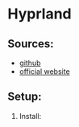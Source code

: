 # Hyprland

## Sources:
- [github](https://github.com/hyprwm/Hyprland)
- [official website](https://hyprland.org/)


## Setup:

1. Install:

